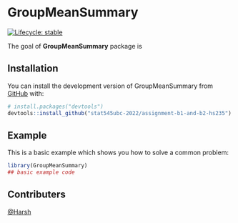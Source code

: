 
<!-- README.md is generated from README.Rmd. Please edit that file -->

# GroupMeanSummary

<!-- badges: start -->

[![Lifecycle:
stable](https://img.shields.io/badge/lifecycle-stable-brightgreen.svg)](https://www.tidyverse.org/lifecycle/#stable)
<!-- credits: taken from https://github.com/vincenzocoia/powers/blob/master/README.md -->
<!-- badges: end -->

The goal of **GroupMeanSummary** package is

## Installation

You can install the development version of GroupMeanSummary from
[GitHub](https://github.com/) with:

``` r
# install.packages("devtools")
devtools::install_github("stat545ubc-2022/assignment-b1-and-b2-hs235")
```

## Example

This is a basic example which shows you how to solve a common problem:

``` r
library(GroupMeanSummary)
## basic example code
```

## Contributers

[@Harsh](https://github.com/hs235)
